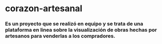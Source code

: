 # corazon-artesanal
### Es un proyecto que se realizó en equipo y se trata de una plataforma en linea sobre la visualización de obras hechas por artesanos para venderlas a los compradores.
